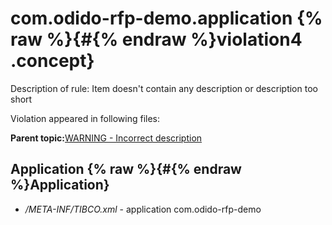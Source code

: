 # com.odido-rfp-demo.application {% raw %}{#{% endraw %}violation4 .concept}

Description of rule: Item doesn't contain any description or description too short

Violation appeared in following files:

**Parent topic:**[WARNING - Incorrect description](../../../qa/rules/WARNING_-_Incorrect_description.md)

## Application {% raw %}{#{% endraw %}Application}

-   */META-INF/TIBCO.xml* - application com.odido-rfp-demo

